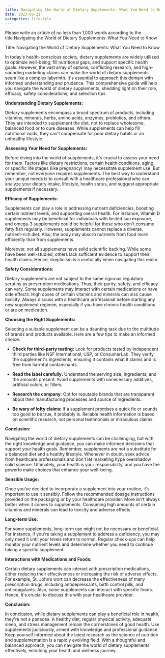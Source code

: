 ```yaml
---
title: Navigating the World of Dietary Supplements: What You Need to Know
date: 2023-06-21
categories: lifestyle
---
```


Please write an article of no less than 1,000 words according to the title:Navigating the World of Dietary Supplements: What You Need to Know

Title: Navigating the World of Dietary Supplements: What You Need to Know

In today's health-conscious society, dietary supplements are widely utilized to optimize well-being, fill nutritional gaps, and support specific health goals. However, the vast array of options, conflicting research, and high-sounding marketing claims can make the world of dietary supplements seem like a complex labyrinth. It's essential to approach this domain with informed understanding and prudence. This comprehensive guide will help you navigate the world of dietary supplements, shedding light on their role, efficacy, safety considerations, and selection tips.

**Understanding Dietary Supplements:**

Dietary supplements encompass a broad spectrum of products, including vitamins, minerals, herbs, amino acids, enzymes, probiotics, and others. They are intended to supplement the diet, not to replace wholesome, balanced food or to cure diseases. While supplements can help fill nutritional voids, they can't compensate for poor dietary habits or an unhealthy lifestyle.

**Assessing Your Need for Supplements:**

Before diving into the world of supplements, it's crucial to assess your need for them. Factors like dietary restrictions, certain health conditions, aging, or specific life stages (like pregnancy) may necessitate supplement use. But remember, not everyone requires supplements. The best way to understand your unique needs is to consult with a healthcare professional who can analyze your dietary intake, lifestyle, health status, and suggest appropriate supplements if necessary.

**Efficacy of Supplements:**

Supplements can play a role in addressing nutrient deficiencies, boosting certain nutrient levels, and supporting overall health. For instance, Vitamin D supplements may be beneficial for individuals with limited sun exposure, and omega-3 supplements could be helpful for those who don't consume fatty fish regularly. However, supplements cannot replace a diverse, nutrient-rich diet. Also, the body may absorb nutrients from food more efficiently than from supplements.

Moreover, not all supplements have solid scientific backing. While some have been well-studied, others lack sufficient evidence to support their health claims. Hence, skepticism is a useful ally when navigating this realm.

**Safety Considerations:**

Dietary supplements are not subject to the same rigorous regulatory scrutiny as prescription medications. Thus, their purity, safety, and efficacy can vary. Some supplements may interact with certain medications or have side effects. High doses of certain vitamins and minerals can also cause toxicity. Always discuss with a healthcare professional before starting any new supplement regimen, especially if you have chronic health conditions or are on medication.

**Choosing the Right Supplements:**

Selecting a suitable supplement can be a daunting task due to the multitude of brands and products available. Here are a few tips to make an informed choice:

- **Check for third-party testing:** Look for products tested by independent third parties like NSF International, USP, or ConsumerLab. They verify the supplement's ingredients, ensuring it contains what it claims and is free from harmful contaminants.

- **Read the label carefully:** Understand the serving size, ingredients, and the amounts present. Avoid supplements with unnecessary additives, artificial colors, or fillers.

- **Research the company:** Opt for reputable brands that are transparent about their manufacturing processes and source of ingredients.

- **Be wary of lofty claims:** If a supplement promises a quick fix or sounds too good to be true, it probably is. Reliable health information is based on scientific research, not personal testimonials or miraculous claims.

**Conclusion:**

Navigating the world of dietary supplements can be challenging, but with the right knowledge and guidance, you can make informed decisions that support your health goals. Remember, supplements are not a substitute for a balanced diet and a healthy lifestyle. Whenever in doubt, seek advice from healthcare professionals and don't let marketing hype overshadow solid science. Ultimately, your health is your responsibility, and you have the powerto make choices that enhance your well-being.

**Sensible Usage:**

Once you've decided to incorporate a supplement into your routine, it's important to use it sensibly. Follow the recommended dosage instructions provided on the packaging or by your healthcare provider. More isn't always better when it comes to supplements. Consuming high amounts of certain vitamins and minerals can lead to toxicity and adverse effects.

**Long-term Use:**

For some supplements, long-term use might not be necessary or beneficial. For instance, if you're taking a supplement to address a deficiency, you may only need it until your levels return to normal. Regular check-ups can help monitor your nutrient levels and determine whether you need to continue taking a specific supplement.

**Interactions with Medications and Foods:**

Certain dietary supplements can interact with prescription medications, either reducing their effectiveness or increasing the risk of adverse effects. For example, St. John’s wort can decrease the effectiveness of many prescription drugs, including antidepressants, birth control pills, and anticoagulants. Also, some supplements can interact with specific foods. Hence, it's crucial to discuss this with your healthcare provider.

**Conclusion:**

In conclusion, while dietary supplements can play a beneficial role in health, they're not a panacea. A healthy diet, regular physical activity, adequate sleep, and stress management remain the cornerstones of good health. Use supplements judiciously, armed with knowledge and professional guidance. Keep yourself informed about the latest research as the science of nutrition and supplementation is a rapidly evolving field. With a thoughtful and balanced approach, you can navigate the world of dietary supplements effectively, enriching your health and wellness journey.